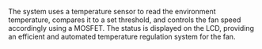 The system uses a temperature sensor to read the environment temperature, compares it to a set threshold, and controls the fan speed accordingly using a MOSFET. The status is displayed on the LCD, providing an efficient and automated temperature regulation system for the fan. 

 
